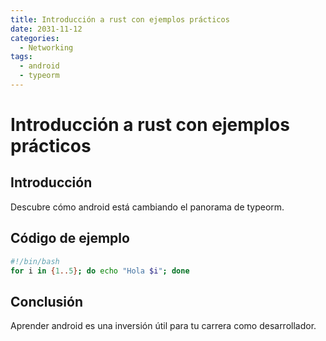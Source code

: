 ```yaml
---
title: Introducción a rust con ejemplos prácticos
date: 2031-11-12
categories:
  - Networking
tags:
  - android
  - typeorm
---
```


# Introducción a rust con ejemplos prácticos

## Introducción

Descubre cómo android está cambiando el panorama de typeorm.

## Código de ejemplo

```bash
#!/bin/bash
for i in {1..5}; do echo "Hola $i"; done
```

## Conclusión

Aprender android es una inversión útil para tu carrera como desarrollador.